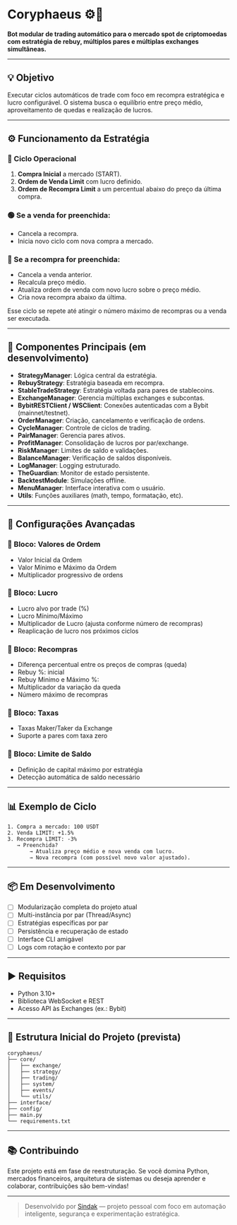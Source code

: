 # Coryphaeus ⚙️🧠

**Bot modular de trading automático para o mercado spot de criptomoedas com estratégia de rebuy, múltiplos pares e múltiplas exchanges simultâneas.**

---

## 💡 Objetivo

Executar ciclos automáticos de trade com foco em recompra estratégica e lucro configurável. O sistema busca o equilíbrio entre preço médio, aproveitamento de quedas e realização de lucros.

---

## ⚙️ Funcionamento da Estratégia

### 🔁 Ciclo Operacional

1. **Compra Inicial** a mercado (START).
2. **Ordem de Venda Limit** com lucro definido.
3. **Ordem de Recompra Limit** a um percentual abaixo do preço da última compra.

### 🟢 Se a venda for preenchida:

* Cancela a recompra.
* Inicia novo ciclo com nova compra a mercado.

### 🔵 Se a recompra for preenchida:

* Cancela a venda anterior.
* Recalcula preço médio.
* Atualiza ordem de venda com novo lucro sobre o preço médio.
* Cria nova recompra abaixo da última.

Esse ciclo se repete até atingir o número máximo de recompras ou a venda ser executada.

---

## 🧱 Componentes Principais (em desenvolvimento)

* **StrategyManager**: Lógica central da estratégia.
* **RebuyStrategy**: Estratégia baseada em recompra.
* **StableTradeStrategy**: Estratégia voltada para pares de stablecoins.
* **ExchangeManager**: Gerencia múltiplas exchanges e subcontas.
* **BybitRESTClient / WSClient**: Conexões autenticadas com a Bybit (mainnet/testnet).
* **OrderManager**: Criação, cancelamento e verificação de ordens.
* **CycleManager**: Controle de ciclos de trading.
* **PairManager**: Gerencia pares ativos.
* **ProfitManager**: Consolidação de lucros por par/exchange.
* **RiskManager**: Limites de saldo e validações.
* **BalanceManager**: Verificação de saldos disponíveis.
* **LogManager**: Logging estruturado.
* **TheGuardian**: Monitor de estado persistente.
* **BacktestModule**: Simulações offline.
* **MenuManager**: Interface interativa com o usuário.
* **Utils**: Funções auxiliares (math, tempo, formatação, etc).

---

## 📆 Configurações Avançadas

### 🔹 Bloco: Valores de Ordem

* Valor Inicial da Ordem
* Valor Mínimo e Máximo da Ordem
* Multiplicador progressivo de ordens

### 🔹 Bloco: Lucro

* Lucro alvo por trade (%)
* Lucro Mínimo/Máximo
* Multiplicador de Lucro (ajusta conforme número de recompras)
* Reaplicação de lucro nos próximos ciclos

### 🔹 Bloco: Recompras

* Diferença percentual entre os preços de compras (queda)
* Rebuy %: inicial
* Rebuy Minimo e Máximo %:
* Multiplicador da variação da queda
* Número máximo de recompras

### 🔹 Bloco: Taxas

* Taxas Maker/Taker da Exchange
* Suporte a pares com taxa zero

### 🔹 Bloco: Limite de Saldo

* Definição de capital máximo por estratégia
* Detecção automática de saldo necessário

---

## 📊 Exemplo de Ciclo

```
1. Compra a mercado: 100 USDT
2. Venda LIMIT: +1.5%
3. Recompra LIMIT: -3%
   → Preenchida?
       → Atualiza preço médio e nova venda com lucro.
       → Nova recompra (com possível novo valor ajustado).
```

---

## 📦 Em Desenvolvimento

* [ ] Modularização completa do projeto atual
* [ ] Multi-instância por par (Thread/Async)
* [ ] Estratégias específicas por par
* [ ] Persistência e recuperação de estado
* [ ] Interface CLI amigável
* [ ] Logs com rotação e contexto por par

---

## ▶️ Requisitos

* Python 3.10+
* Biblioteca WebSocket e REST
* Acesso API às Exchanges (ex.: Bybit)

---

## 📁 Estrutura Inicial do Projeto (prevista)

```
coryphaeus/
├── core/
│   ├── exchange/
│   ├── strategy/
│   ├── trading/
│   ├── system/
│   ├── events/
│   └── utils/
├── interface/
├── config/
├── main.py
└── requirements.txt
```

---

## 📚 Contribuindo

Este projeto está em fase de reestruturação. Se você domina Python, mercados financeiros, arquitetura de sistemas ou deseja aprender e colaborar, contribuições são bem-vindas!


---

> Desenvolvido por [Sindak](https://github.com/Macanada) — projeto pessoal com foco em automação inteligente, segurança e experimentação estratégica.

